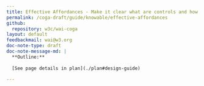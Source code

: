 ```yaml
---
title: Effective Affordances - Make it clear what are controls and how they should be used
permalink: /coga-draft/guide/knowable/effective-affordances
github:
  repository: w3c/wai-coga
layout: default
feedbackmail: wai@w3.org
doc-note-type: draft
doc-note-message-md: |
  **Outline:**
      
  [See page details in plan](./plan#design-guide)

---
```

